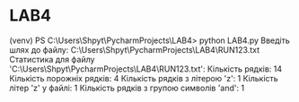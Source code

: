 # LAB4
(venv) PS C:\Users\Shpyt\PycharmProjects\LAB4> python LAB4.py Введіть шлях до файлу: C:\Users\Shpyt\PycharmProjects\LAB4\RUN123.txt Статистика для файлу 'C:\Users\Shpyt\PycharmProjects\LAB4\RUN123.txt': Кількість рядків: 14 Кількість порожніх рядків: 4 Кількість рядків з літерою 'z': 1 Кількість літер 'z' у файлі: 1 Кількість рядків з групою символів 'and': 1
